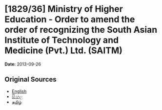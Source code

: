 # [1829/36] Ministry of Higher Education - Order to amend the order of recognizing the South Asian Institute of Technology and Medicine (Pvt.) Ltd. (SAITM)

**Date:** 2013-09-26

## Original Sources

- [English](https://documents.gov.lk/view/extra-gazettes/2013/9/1829-36_E.pdf)
- [සිංහල](https://documents.gov.lk/view/extra-gazettes/2013/9/1829-36_S.pdf)
- [தமிழ்](https://documents.gov.lk/view/extra-gazettes/2013/9/1829-36_T.pdf)
